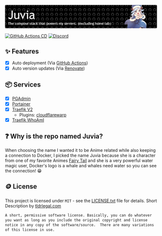 <a href="https://wolfyta.moe">
  <img src="./.github/assets/banner-01.png" alt="@TeamWolfyta/Juvia"/>
</a>

[![GitHub Actions CD](https://github.com/teamwolfyta/juvia/workflows/Deploy/badge.svg)](https://github.com/teamwolfyta/juvia/actions) [![Discord](https://img.shields.io/discord/645356291748921377?color=5865F2&logo=discord&logoColor=white)](https://discord.gg/eYkJdhTvvG)

## ✨ Features

- [x] Auto deployment (Via [GitHub Actions](https://github.com/features/actions))
- [x] Auto version updates (Via [Renovate](https://renovatebot.com))

## 📦 Services

- [x] [PGAdmin](./services/pgadmin.yaml)
- [x] [Portainer](./services/portainer.yaml)
- [x] [Traefik V2](./services/traefik.yaml)
  - Plugins: [cloudflarewarp](https://github.com/BetterCorp/cloudflarewarp)
- [x] [Traefik WhoAmI](./services/whoami.yaml)

## ❓ Why is the repo named Juvia?

When choosing the name I wanted it to be Anime related while also keeping a connection to Docker, I picked the name Juvia because she is a character from one of my favorite Animes [Fairy Tail](https://myanimelist.net/anime/35972/Fairy_Tail__Final_Series) and she is a very powerful water magic user, Docker's logo is a whale and whales need water so you can see the connection! 😁

## 🪙 License

This project is licensed under `MIT` - see the [LICENSE.txt](./LICENSE.txt) file for details. Short Description by [tldrlegal.com](https://www.tldrlegal.com/license/mit-license)

```
A short, permissive software license. Basically, you can do whatever you want as long as you include the original copyright and license notice in any copy of the software/source.  There are many variations of this license in use.
```
